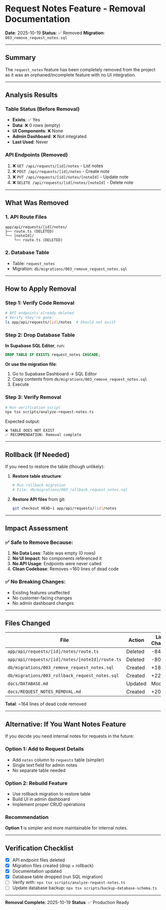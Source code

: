 # Request Notes Feature - Removal Documentation

**Date**: 2025-10-19 **Status**: ✅ Removed **Migration**:
`003_remove_request_notes.sql`

---

## Summary

The `request_notes` feature has been completely removed from the project as it
was an orphaned/incomplete feature with no UI integration.

---

## Analysis Results

### Table Status (Before Removal)

- **Exists**: ✅ Yes
- **Data**: ❌ 0 rows (empty)
- **UI Components**: ❌ None
- **Admin Dashboard**: ❌ Not integrated
- **Last Used**: Never

### API Endpoints (Removed)

1. ❌ `GET /api/requests/[id]/notes` - List notes
2. ❌ `POST /api/requests/[id]/notes` - Create note
3. ❌ `PUT /api/requests/[id]/notes/[noteId]` - Update note
4. ❌ `DELETE /api/requests/[id]/notes/[noteId]` - Delete note

---

## What Was Removed

### 1. API Route Files

```
app/api/requests/[id]/notes/
├── route.ts (DELETED)
└── [noteId]/
    └── route.ts (DELETED)
```

### 2. Database Table

- Table: `request_notes`
- Migration: `db/migrations/003_remove_request_notes.sql`

---

## How to Apply Removal

### Step 1: Verify Code Removal

```bash
# API endpoints already deleted
# Verify they're gone:
ls app/api/requests/[id]/notes  # Should not exist
```

### Step 2: Drop Database Table

**In Supabase SQL Editor**, run:

```sql
DROP TABLE IF EXISTS request_notes CASCADE;
```

**Or use the migration file**:

1. Go to Supabase Dashboard → SQL Editor
2. Copy contents from `db/migrations/003_remove_request_notes.sql`
3. Execute

### Step 3: Verify Removal

```bash
# Run verification script
npx tsx scripts/analyze-request-notes.ts
```

Expected output:

```
❌ TABLE DOES NOT EXIST
✅ RECOMMENDATION: Removal complete
```

---

## Rollback (If Needed)

If you need to restore the table (though unlikely):

1. **Restore table structure**:

   ```bash
   # Run rollback migration
   # File: db/migrations/003_rollback_request_notes.sql
   ```

2. **Restore API files** from git:
   ```bash
   git checkout HEAD~1 app/api/requests/[id]/notes
   ```

---

## Impact Assessment

### ✅ Safe to Remove Because:

1. **No Data Loss**: Table was empty (0 rows)
2. **No UI Impact**: No components referenced it
3. **No API Usage**: Endpoints were never called
4. **Clean Codebase**: Removes ~160 lines of dead code

### ✅ No Breaking Changes:

- Existing features unaffected
- No customer-facing changes
- No admin dashboard changes

---

## Files Changed

| File                                            | Action  | Lines Changed |
| ----------------------------------------------- | ------- | ------------- |
| `app/api/requests/[id]/notes/route.ts`          | Deleted | -84           |
| `app/api/requests/[id]/notes/[noteId]/route.ts` | Deleted | -80           |
| `db/migrations/003_remove_request_notes.sql`    | Created | +18           |
| `db/migrations/003_rollback_request_notes.sql`  | Created | +22           |
| `docs/DATABASE.md`                              | Updated | Modified      |
| `docs/REQUEST_NOTES_REMOVAL.md`                 | Created | +200          |

**Total**: ~164 lines of dead code removed

---

## Alternative: If You Want Notes Feature

If you decide you need internal notes for requests in the future:

### Option 1: Add to Request Details

- Add `notes` column to `requests` table (simpler)
- Single text field for admin notes
- No separate table needed

### Option 2: Rebuild Feature

- Use rollback migration to restore table
- Build UI in admin dashboard
- Implement proper CRUD operations

### Recommendation

**Option 1** is simpler and more maintainable for internal notes.

---

## Verification Checklist

- [x] API endpoint files deleted
- [x] Migration files created (drop + rollback)
- [x] Documentation updated
- [x] Database table dropped (run SQL migration)
- [ ] Verify with: `npx tsx scripts/analyze-request-notes.ts`
- [ ] Update database backup: `npx tsx scripts/backup-database-schema.ts`

---

**Removal Complete**: 2025-10-19 **Status**: ✅ Production Ready

